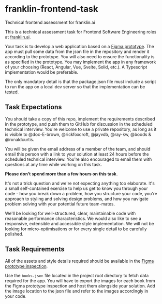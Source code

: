 # franklin-frontend-task

Technical frontend assessment for franklin.ai

This is a technical assessment task for Frontend Software Engineering roles at [franklin.ai](https://franklin.ai/).

Your task is to develop a web application based on a [Figma prototype](https://www.figma.com/proto/krV1Uw4Dh84NUzIJg0pDUH/Coding-Test---Draggable-Component?node-id=1%3A5&scaling=min-zoom&page-id=0%3A1&starting-point-node-id=1%3A94). The app must pull some data from the json file in the repository and render it according to the prototype. You will also need to ensure the functionality is as specified in the prototype. You may implement the app in any framework of your choosing (React, Angular, Vue, Svelte, Solid, etc.). A Typescript implementation would be preferable. 

The only mandatory detail is that the package.json file must include a script to run the app on a local dev server so that the implementation can be tested.

## Task Expectations

You should take a copy of this repo, implement the requirements described in the prototype, and push them to GitHub for discussion in the scheduled technical interview. You're welcome to use a private repository, as long as it is visible to @doc-E-brown, @rickfoxcroft, @jayvdb, @ray-kw, @boods & @ronaldcurtis.

You will be given the email address of a member of the team, and should email this person with a link to your solution at least 24 hours before the scheduled technical interview. You're also encouraged to email them with questions at any time while working on this task.

**Please don't spend more than a few hours on this task.**

It's not a trick question and we're not expecting anything too elaborate. It's a small self-contained exercise to help us get to know you through your code - how you break down a problem, how you structure your code, you're approach to styling and solving design problems, and how you navigate problem solving with your potential future team-mates.

We'll be looking for well-structured, clear, maintainable code with reasonable performance characteristics. We would also like to see a responsive, extensible and accessible style implementation. We will not be looking for micro-optimisations or for every single detail to be carefully polished.

## Task Requirements

All of the assets and style details required should be available in the [Figma prototype inspection](https://www.figma.com/file/krV1Uw4Dh84NUzIJg0pDUH/Coding-Test---Draggable-Component?node-id=0%3A1).

Use the `books.json` file located in the project root directory to fetch data required for the app. You will have to export the images for each book from the Figma prototype inspection and host them alongside your solution. Add the image location to the json file and refer to the images accordingly in your code.
